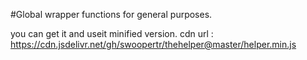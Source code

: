 #Global wrapper functions for general purposes.


you can get it and useit minified version.
cdn url : https://cdn.jsdelivr.net/gh/swoopertr/thehelper@master/helper.min.js
